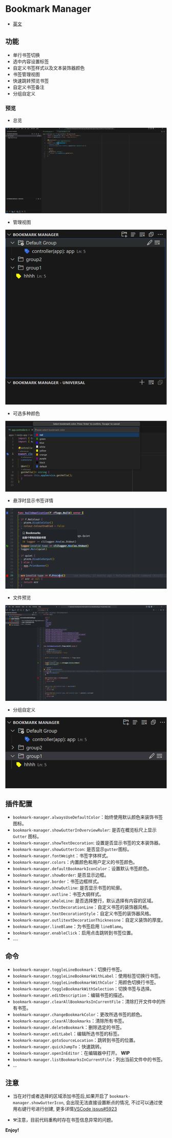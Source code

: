 # Bookmark Manager

- [英文](./README.md)

## 功能

- 单行书签切换
- 选中内容设置标签
- 自定义书签样式以及文本装饰器颜色
- 书签管理视图
- 快速跳转预览书签
- 自定义书签备注
- 分组自定义

### 预览

- 总览

![overview](resources/overview.gif)

- 管理视图

![tree-view](images/tree-view.png)

- 可选多种颜色

![various-colors](resources/various-colors.png)

- 悬浮时显示书签详情

![float-prompt](images/float-prompt.png)

- 文件预览

![file-overview](images/file-overview.png)

- 分组自定义

![Group customization](resources/group-customization.png)

## 插件配置

- `bookmark-manager.alwaysUseDefaultColor`：始终使用默认颜色来装饰书签图标。
- `bookmark-manager.showGutterInOverviewRuler`: 是否在概览标尺上显示 `Gutter` 图标。
- `bookmark-manager.showTextDecoration`: 设置是否显示书签的文本装饰器。
- `bookmark-manager.showGutterIcon`: 是否显示`gutter`图标。
- `bookmark-manager.fontWeight`：书签字体样式。
- `bookmark-manager.colors`：内置颜色和用户定义的书签颜色。
- `bookmark-manager.defaultBookmarkIconColor`：设置默认书签颜色。
- `bookmark-manager.showBorder`: 是否显示边框。
- `bookmark-manager.border`：书签边框样式。
- `bookmark-manager.showOutline`: 是否显示书签的轮廓。
- `bookmark-manager.outline`：书签大纲样式。
- `bookmark-manager.wholeLine`: 是否选择整行，默认选择有内容的区域。
- `bookmark-manager.textDecorationLine`：自定义书签的装饰器风格。
- `bookmark-manager.textDecorationStyle`：自定义书签的装饰器风格。
- `bookmark-manager.outlitextDecorationThicknessne`：自定义装饰的厚度。
- `bookmark-manager.lineBlame`：为书签启用 `lineBlame`。
- `bookmark-manager.enableClick`：启用点击跳转到书签位置。
- ....

## 命令

- `bookmark-manager.toggleLineBookmark`：切换行书签。
- `bookmark-manager.toggleLineBookmarkWithLabel`：使用标签切换行书签。
- `bookmark-manager.toggleLineBookmarkWithColor`：用颜色切换行书签。
- `bookmark-manager.toggleBookmarkWithSelection`：切换书签与选择。
- `bookmark-manager.editDescription`：编辑书签的描述。
- `bookmark-manager.clearAllBookmarksInCurrentFile`：清除打开文件中的所有书签。
- `bookmark-manager.changeBookmarkColor`：更改所选书签的颜色。
- `bookmark-manager.clearAllBookmarks`：清除所有书签。
- `bookmark-manager.deleteBookmark`：删除选定的书签。
- `bookmark-manager.editLabel`：编辑所选书签的标签。
- `bookmark-manager.gotoSourceLocation`：跳转到书签的位置。
- `bookmark-manager.quickJumpTo`：快速跳转。
- `bookmark-manager.openInEditor`：在编辑器中打开。 **WIP**
- `bookmark-manager.listBookmarksInCurrentFile`：列出当前文件中的书签。
- ...

## 注意

- 当在对行或者选择的区域添加书签后,如果开启了 `bookmark-manager.showGutterIcon`, 会出现无法直接设置断点的情况, 不过可以通过使用右键行号进行创建, 更多详情[VSCode issus#5923](https://github.com/Microsoft/vscode/issues/5923)

- ⚒️注意，目前代码重构时存在书签信息异常的问题。

**Enjoy!**
